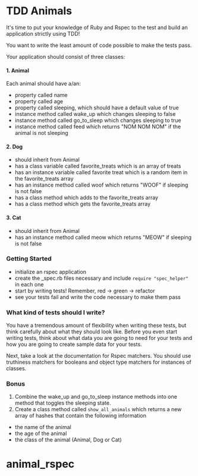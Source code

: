 # TDD Animals

It's time to put your knowledge of Ruby and Rspec to the test and build an application strictly using TDD!

You want to write the least amount of code possible to make the tests pass.

Your application should consist of three classes:

#### 1. Animal

Each animal should have a/an:

- property called name
- property called age
- property called sleeping, which should have a default value of true
- instance method called wake_up which changes sleeping to false
- instance method called go_to_sleep which changes sleeping to true
- instance method called feed which returns "NOM NOM NOM" if the animal is not sleeping
	
#### 2. Dog

- should inherit from Animal
- has a class variable called favorite_treats which is an array of treats
- has an instance variable called favorite treat which is a random item in the favorite_treats array
- has an instance method called woof which returns "WOOF" if sleeping is not false
- has a class method which adds to the favorite_treats array
- has a class method which gets the favorite_treats array

#### 3. Cat 

- should inherit from Animal
- has an instance method called meow which returns "MEOW" if sleeping is not false


### Getting Started

- initialize an rspec application
- create the _spec.rb files necessary and include `require "spec_helper"` in each one
- start by writing tests! Remember, red -> green -> refactor
- see your tests fail and write the code necessary to make them pass

### What kind of tests should I write?

You have a tremendous amount of flexibility when writing these tests, but think carefully about what they should look like. Before you even start writing tests, think about what data you are going to need for your tests and how you are going to create sample data for your tests.

Next, take a look at the documentation for Rspec matchers. You should use truthiness matchers for booleans and object type matchers for instances of classes. 


### Bonus

1. Combine the wake_up and go_to_sleep instance methods into one method that toggles the sleeping state. 
2. Create a class method called `show_all_animals` which returns a new array of hashes that contain the following information
  - the name of the animal
  - the age of the animal
  - the class of the animal (Animal, Dog or Cat)
# animal_rspec
